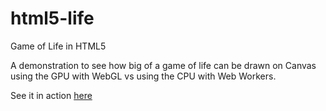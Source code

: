 # html5-life
Game of Life in HTML5

A demonstration to see how big of a game of life can be drawn on Canvas using the GPU with WebGL vs using the CPU with Web Workers.

See it in action [here](https://tonygentilcore.github.io/html5-life/)
